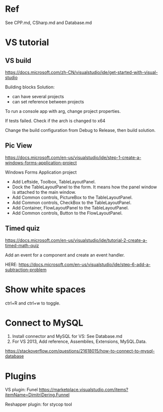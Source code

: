# Ref
See CPP.md, CSharp.md and Database.md


# VS tutorial

## VS build
https://docs.microsoft.com/zh-CN/visualstudio/ide/get-started-with-visual-studio

Building blocks
Solution:
- can have several projects
- can set reference between projects

To run a console app with arg, change project properties.

If tests failed. Check if the arch is changed to x64

Change the build configuration from Debug to Release, then build solution.

## Pic View
https://docs.microsoft.com/en-us/visualstudio/ide/step-1-create-a-windows-forms-application-project

Windows Forms Application project
- Add Leftside, Toolbox, TableLayoutPanel.
- Dock the TableLayoutPanel to the form. It means how the panel window is attached to the main window.
- Add Common controls, PictureBox to the TableLayoutPanel.
- Add Common controls, CheckBox to the TableLayoutPanel.
- Add Container, FlowLayoutPanel to the TableLayoutPanel.
- Add Common controls, Button to the FlowLayoutPanel.


## Timed quiz
https://docs.microsoft.com/en-us/visualstudio/ide/tutorial-2-create-a-timed-math-quiz

Add an event for a component and create an event handler.

HERE: https://docs.microsoft.com/en-us/visualstudio/ide/step-6-add-a-subtraction-problem


# Show white spaces
ctrl+R and ctrl+w to toggle.


# Connect to MySQL
1. Install connector and MySQL for VS: See Database.md
2. For VS 2013, Add reference, Assembiles, Extensions, MySQL.Data.

https://stackoverflow.com/questions/21618015/how-to-connect-to-mysql-database


# Plugins
VS plugin: Funel https://marketplace.visualstudio.com/items?itemName=DimitriDering.Funnel

Reshapper plugin: for stycop tool
